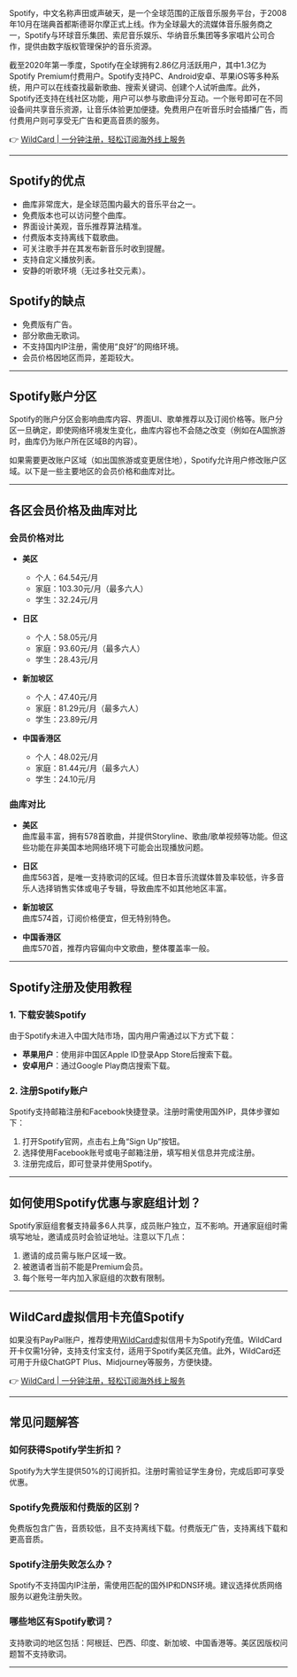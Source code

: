 Spotify，中文名称声田或声破天，是一个全球范围的正版音乐服务平台，于2008年10月在瑞典首都斯德哥尔摩正式上线。作为全球最大的流媒体音乐服务商之一，Spotify与环球音乐集团、索尼音乐娱乐、华纳音乐集团等多家唱片公司合作，提供由数字版权管理保护的音乐资源。

截至2020年第一季度，Spotify在全球拥有2.86亿月活跃用户，其中1.3亿为Spotify Premium付费用户。Spotify支持PC、Android安卓、苹果iOS等多种系统，用户可以在线查找最新歌曲、搜索关键词、创建个人试听曲库。此外，Spotify还支持在线社区功能，用户可以参与歌曲评分互动。一个账号即可在不同设备间共享音乐资源，让音乐体验更加便捷。免费用户在听音乐时会插播广告，而付费用户则可享受无广告和更高音质的服务。

👉 [WildCard | 一分钟注册，轻松订阅海外线上服务](https://bit.ly/bewildcard)

---

## Spotify的优点

- 曲库非常庞大，是全球范围内最大的音乐平台之一。
- 免费版本也可以访问整个曲库。
- 界面设计美观，音乐推荐算法精准。
- 付费版本支持离线下载歌曲。
- 可关注歌手并在其发布新音乐时收到提醒。
- 支持自定义播放列表。
- 安静的听歌环境（无过多社交元素）。

## Spotify的缺点

- 免费版有广告。
- 部分歌曲无歌词。
- 不支持国内IP注册，需使用“良好”的网络环境。
- 会员价格因地区而异，差距较大。

---

## Spotify账户分区

Spotify的账户分区会影响曲库内容、界面UI、歌单推荐以及订阅价格等。账户分区一旦确定，即使网络环境发生变化，曲库内容也不会随之改变（例如在A国旅游时，曲库仍为账户所在区域B的内容）。

如果需要更改账户区域（如出国旅游或变更居住地），Spotify允许用户修改账户区域。以下是一些主要地区的会员价格和曲库对比。

---

## 各区会员价格及曲库对比

### 会员价格对比

- **美区**  
  - 个人：64.54元/月  
  - 家庭：103.30元/月（最多六人）  
  - 学生：32.24元/月  

- **日区**  
  - 个人：58.05元/月  
  - 家庭：93.60元/月（最多六人）  
  - 学生：28.43元/月  

- **新加坡区**  
  - 个人：47.40元/月  
  - 家庭：81.29元/月（最多六人）  
  - 学生：23.89元/月  

- **中国香港区**  
  - 个人：48.02元/月  
  - 家庭：81.44元/月（最多六人）  
  - 学生：24.10元/月  

### 曲库对比

- **美区**  
  曲库最丰富，拥有578首歌曲，并提供Storyline、歌曲/歌单视频等功能。但这些功能在非美国本地网络环境下可能会出现播放问题。

- **日区**  
  曲库563首，是唯一支持歌词的区域。但日本音乐流媒体普及率较低，许多音乐人选择销售实体或电子专辑，导致曲库不如其他地区丰富。

- **新加坡区**  
  曲库574首，订阅价格便宜，但无特别特色。

- **中国香港区**  
  曲库570首，推荐内容偏向中文歌曲，整体覆盖率一般。

---

## Spotify注册及使用教程

### 1. 下载安装Spotify

由于Spotify未进入中国大陆市场，国内用户需通过以下方式下载：

- **苹果用户**：使用非中国区Apple ID登录App Store后搜索下载。  
- **安卓用户**：通过Google Play商店搜索下载。

### 2. 注册Spotify账户

Spotify支持邮箱注册和Facebook快捷登录。注册时需使用国外IP，具体步骤如下：

1. 打开Spotify官网，点击右上角“Sign Up”按钮。  
2. 选择使用Facebook账号或电子邮箱注册，填写相关信息并完成注册。  
3. 注册完成后，即可登录并使用Spotify。

---

## 如何使用Spotify优惠与家庭组计划？

Spotify家庭组套餐支持最多6人共享，成员账户独立，互不影响。开通家庭组时需填写地址，邀请成员时会验证地址。注意以下几点：

1. 邀请的成员需与账户区域一致。  
2. 被邀请者当前不能是Premium会员。  
3. 每个账号一年内加入家庭组的次数有限制。

---

## WildCard虚拟信用卡充值Spotify

如果没有PayPal账户，推荐使用[WildCard](https://bit.ly/bewildcard)虚拟信用卡为Spotify充值。WildCard开卡仅需1分钟，支持支付宝支付，适用于Spotify美区充值。此外，WildCard还可用于升级ChatGPT Plus、Midjourney等服务，方便快捷。

👉 [WildCard | 一分钟注册，轻松订阅海外线上服务](https://bit.ly/bewildcard)

---

## 常见问题解答

### 如何获得Spotify学生折扣？

Spotify为大学生提供50%的订阅折扣。注册时需验证学生身份，完成后即可享受优惠。

### Spotify免费版和付费版的区别？

免费版包含广告，音质较低，且不支持离线下载。付费版无广告，支持离线下载和更高音质。

### Spotify注册失败怎么办？

Spotify不支持国内IP注册，需使用匹配的国外IP和DNS环境。建议选择优质网络服务以避免注册失败。

### 哪些地区有Spotify歌词？

支持歌词的地区包括：阿根廷、巴西、印度、新加坡、中国香港等。美区因版权问题暂不支持歌词。

---